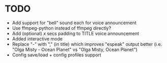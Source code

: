 TODO
====
 * Add support for "bell" sound each for voice announcement
 * Use ffmpeg-python instead of ffmpeg directly?
 * Add (optional) x secs padding to TITLE voice announcement
 * Added interactive mode
 * Replace "-" with "," (in title) which improves "espeak" output better (i.e. "Olga Misty - Ocean Planet" vs "Olga Misty, Ocean Planet")
 * Config save/load + config profiles support

